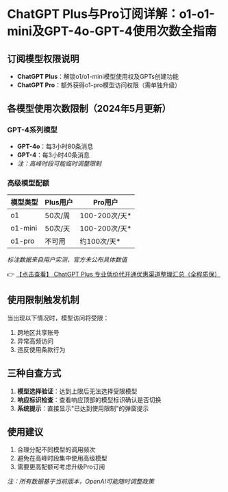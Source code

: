 # ChatGPT Plus与Pro订阅详解：o1-o1-mini及GPT-4o-GPT-4使用次数全指南

## 订阅模型权限说明

- **ChatGPT Plus**：解锁o1/o1-mini模型使用权及GPTs创建功能
- **ChatGPT Pro**：额外获得o1-pro模型访问权限（需单独升级）

## 各模型使用次数限制（2024年5月更新）

### GPT-4系列模型
- **GPT-4o**：每3小时80条消息
- **GPT-4**：每3小时40条消息
- *注：高峰时段可能临时调整限制*

### 高级模型配额
| 模型类型   | Plus用户 | Pro用户       |
|------------|----------|---------------|
| o1         | 50次/周  | 100-200次/天* |
| o1-mini    | 50次/天  | 100-200次/天* |
| o1-pro     | 不可用   | 约100次/天*   |

*标注数据来自用户实测，官方未公布具体数值*

👉 [【点击查看】 ChatGPT Plus 专业低价代开通优惠渠道整理汇总（全程质保）](https://bit.ly/DaiKai)

## 使用限制触发机制
当出现以下情况时，模型访问将受限：
1. 跨地区共享账号
2. 异常高频访问
3. 违反使用条款行为

## 三种自查方式
1. **模型选择验证**：达到上限后无法选择受限模型
2. **响应标识检查**：查看响应顶部的模型标识确认是否切换
3. **系统提示**：直接显示"已达到使用限制"的弹窗提示

## 使用建议
1. 合理分配不同模型的调用频次
2. 避免在高峰时段集中使用高级模型
3. 需要更高配额可考虑升级Pro订阅

*注：所有数据基于当前版本，OpenAI可能随时调整政策*